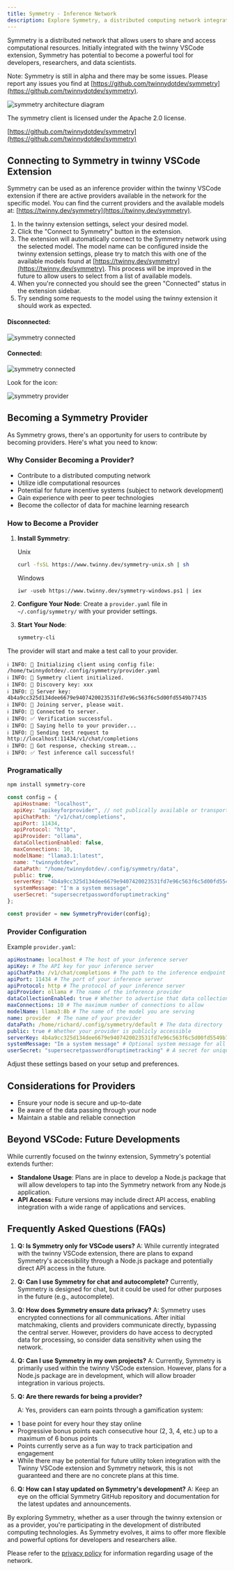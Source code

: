 ```yaml
---
title: Symmetry - Inference Network
description: Explore Symmetry, a distributed computing network integrated with twinny VSCode extension and beyond.
---
```


Symmetry is a distributed network that allows users to share and access computational resources. Initially integrated with the twinny VSCode extension, Symmetry has potential to become a powerful tool for developers, researchers, and data scientists.

Note: Symmetry is still in alpha and there may be some issues. Please report any issues you find at [https://github.com/twinnydotdev/symmetry](https://github.com/twinnydotdev/symmetry).

![symmetry architecture diagram](../../../assets/symmetry-architecture.png)

The symmetry client is licensed under the Apache 2.0 license.

[https://github.com/twinnydotdev/symmetry](https://github.com/twinnydotdev/symmetry)


## Connecting to Symmetry in twinny VSCode Extension

Symmetry can be used as an inference provider within the twinny VSCode extension if there are active providers available in the network for the specific model.  You can find the current providers and the available models at: [https://twinny.dev/symmetry](https://twinny.dev/symmetry).

1. In the twinny extension settings, select your desired model.
2. Click the "Connect to Symmetry" button in the extension.
3. The extension will automatically connect to the Symmetry network using the selected model. The model name can be configured inside the twinny extension settings, please try to match this with one of the available models found at [https://twinny.dev/symmetry](https://twinny.dev/symmetry). This process will be improved in the future to allow users to select from a list of available models.
4. When you're connected you should see the green "Connected" status in the extension sidebar.
5. Try sending some requests to the model using the twinny extension it should work as expected.

#### Disconnected:
![symmetry connected](../../../assets/symmetry_disconnected.png)

#### Connected:
![symmetry connected](../../../assets/symmetry_connected.png)

Look for the icon:

![symmetry provider](../../../assets/symmetry_provider.png)

## Becoming a Symmetry Provider

As Symmetry grows, there's an opportunity for users to contribute by becoming providers. Here's what you need to know:

### Why Consider Becoming a Provider?

- Contribute to a distributed computing network
- Utilize idle computational resources
- Potential for future incentive systems (subject to network development)
- Gain experience with peer to peer technologies
- Become the collector of data for machine learning research 

### How to Become a Provider

1. **Install Symmetry**:

   Unix
   ```bash
   curl -fsSL https://www.twinny.dev/symmetry-unix.sh | sh
   ```

   Windows
   ```
   iwr -useb https://www.twinny.dev/symmetry-windows.ps1 | iex
   ```

2. **Configure Your Node**:
   Create a `provider.yaml` file in `~/.config/symmetry/` with your provider settings.

3. **Start Your Node**:
   ```bash
   symmetry-cli
   ```

The provider will start and make a test call to your provider.

```
ℹ️ INFO: 🔗 Initializing client using config file: /home/twinnydotdev/.config/symmetry/provider.yaml
ℹ️ INFO: 📁 Symmetry client initialized.
ℹ️ INFO: 🔑 Discovery key: xxx
ℹ️ INFO: 🔑 Server key: 4b4a9cc325d134dee6679e9407420023531fd7e96c563f6c5d00fd5549b77435
ℹ️ INFO: 🔗 Joining server, please wait.
ℹ️ INFO: 🔗 Connected to server.
ℹ️ INFO: ✅ Verification successful.
ℹ️ INFO: 👋 Saying hello to your provider...
ℹ️ INFO: 🚀 Sending test request to http://localhost:11434/v1/chat/completions
ℹ️ INFO: 📡 Got response, checking stream...
ℹ️ INFO: ✅ Test inference call successful!
```

### Programatically

```bash
npm install symmetry-core
```

```javascript
const config = {
  apiHostname: "localhost",
  apiKey: "apikeyforprovider", // not publically available or transported to server
  apiChatPath: "/v1/chat/completions",
  apiPort: 11434,
  apiProtocol: "http",
  apiProvider: "ollama",
  dataCollectionEnabled: false,
  maxConnections: 10,
  modelName: "llama3.1:latest",
  name: "twinnydotdev",
  dataPath: "/home/twinnydotdev/.config/symmetry/data",
  public: true,
  serverKey: "4b4a9cc325d134dee6679e9407420023531fd7e96c563f6c5d00fd5549b77435",
  systemMessage: "I'm a system message",
  userSecret: "supersecretpasswordforuptimetracking"
};

const provider = new SymmetryProvider(config);
```


### Provider Configuration

Example `provider.yaml`:

```yaml
apiHostname: localhost # The host of your inference server
apiKey: # The API key for your inference server
apiChatPath: /v1/chat/completions # The path to the inference endpoint
apiPort: 11434 # The port of your inference server
apiProtocol: http # The protocol of your inference server
apiProvider: ollama # The name of the inference provider
dataCollectionEnabled: true # Whether to advertise that data collection is enabled
maxConnections: 10 # The maximum number of connections to allow
modelName: llama3:8b # The name of the model you are serving
name: provider  # The name of your provider
dataPath: /home/richard/.config/symmetry/default # The data directory
public: true # Whether your provider is publicly accessible
serverKey: 4b4a9cc325d134dee6679e9407420023531fd7e96c563f6c5d00fd5549b77435 # The symmetry server key which handles provider messages
systemMessage: "Im a system message" # Optional system message for all chats
userSecret: "supersecretpasswordforuptimetracking" # A secret for uniquely identify peers on the network
```

Adjust these settings based on your setup and preferences.

## Considerations for Providers

- Ensure your node is secure and up-to-date
- Be aware of the data passing through your node
- Maintain a stable and reliable connection

## Beyond VSCode: Future Developments

While currently focused on the twinny extension, Symmetry's potential extends further:

- **Standalone Usage**: Plans are in place to develop a Node.js package that will allow developers to tap into the Symmetry network from any Node.js application.
- **API Access**: Future versions may include direct API access, enabling integration with a wide range of applications and services.

## Frequently Asked Questions (FAQs)

1. **Q: Is Symmetry only for VSCode users?**
   A: While currently integrated with the twinny VSCode extension, there are plans to expand Symmetry's accessibility through a Node.js package and potentially direct API access in the future.

2. **Q: Can I use Symmetry for chat and autocomplete?**
   Currently, Symmetry is designed for chat, but it could be used for other purposes in the future (e.g., autocomplete).

3. **Q: How does Symmetry ensure data privacy?**
   A: Symmetry uses encrypted connections for all communications. After initial matchmaking, clients and providers communicate directly, bypassing the central server. However, providers do have access to decrypted data for processing, so consider data sensitivity when using the network.

4. **Q: Can I use Symmetry in my own projects?**
   A: Currently, Symmetry is primarily used within the twinny VSCode extension. However, plans for a Node.js package are in development, which will allow broader integration in various projects.

5. **Q: Are there rewards for being a provider?**

    A: Yes, providers can earn points through a gamification system:
- 1 base point for every hour they stay online
- Progressive bonus points each consecutive hour (2, 3, 4, etc.) up to a maximum of 6 bonus points
- Points currently serve as a fun way to track participation and engagement
- While there may be potential for future utility token integration with the Twinny VSCode extension and Symmetry network, this is not guaranteed and there are no concrete plans at this time.

6. **Q: How can I stay updated on Symmetry's development?**
   A: Keep an eye on the official Symmetry GitHub repository and documentation for the latest updates and announcements.

By exploring Symmetry, whether as a user through the twinny extension or as a provider, you're participating in the development of distributed computing technologies. As Symmetry evolves, it aims to offer more flexible and powerful options for developers and researchers alike.

Please refer to the [privacy policy](https://www.twinny.dev/privacy) for information regarding usage of the network.
